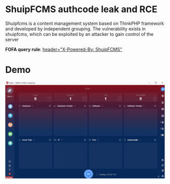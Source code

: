 # ShuipFCMS authcode leak and RCE

Shuipfcms is a content management system based on ThinkPHP framework and developed by independent grouping. The vulnerability exists in shuipfcms, which can be exploited by an attacker to gain control of the server

**FOFA query rule**: [header="X-Powered-By: ShuipFCMS"](https://fofa.so/result?qbase64=aGVhZGVyPSJYLVBvd2VyZWQtQnk6IFNodWlwRkNNUyI%3D)

# Demo

![](ShuipFCMS_authcode_leak_and_RCE.gif)